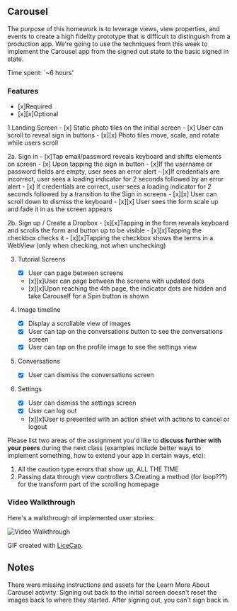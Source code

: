 ## Carousel

The purpose of this homework is to leverage views, view properties, and events to create a high fidelity prototype that is difficult to distinguish from a production app. We're going to use the techniques from this week to implement the Carousel app from the signed out state to the basic signed in state.

Time spent: `~6 hours'

### Features


- [x]Required
- [x][x]Optional


1.Landing Screen
    - [x] Static photo tiles on the initial screen
    - [x] User can scroll to reveal sign in buttons
    - [x][x] Photo tiles move, scale, and rotate while users scroll

2a. Sign in
    - [x]Tap email/password reveals keyboard and shifts elements on screen
    - [x] Upon tapping the sign in button
        - [x]If the username or password fields are empty, user sees an error alert
        - [x]If credentials are incorrect, user sees a loading indicator for 2 seconds followed by an error alert
        - [x] If credentials are correct, user sees a loading indicator for 2 seconds followed by a transition to the Sign in screens
    - [x][x] User can scroll down to dismiss the keyboard
    - [x][x] User sees the form scale up and fade it in as the screen appears

2b. Sign up / Create a Dropbox
    - [x][x]Tapping in the form reveals keyboard and scrolls the form and button up to be visible
    - [x][x]Tapping the checkbox checks it 
    - [x][x]Tapping the checkbox shows the terms in a WebView (only when checking, not when unchecking)

3. Tutorial Screens
    - [x] User can page between screens
    - [x][x]User can page between the screens with updated dots
    - [x][x]Upon reaching the 4th page, the indicator dots are hidden and take Carouself for a Spin button is shown

4. Image timeline
    - [x] Display a scrollable view of images
    - [x] User can tap on the conversations button to see the conversations screen
    - [x] User can tap on the profile image to see the settings view

5. Conversations
    - [x] User can dismiss the conversations screen

6. Settings
    - [x] User can dismiss the settings screen
    - [x] User can log out
    - [x][x]User is presented with an action sheet with actions to cancel or logout





Please list two areas of the assignment you'd like to **discuss further with your peers** during the next class (examples include better ways to implement something, how to extend your app in certain ways, etc):

1. All the caution type errors that show up, ALL THE TIME
2. Passing data through view controllers
3.Creating a method (for loop???) for the transform part of the scrolling homepage


### Video Walkthrough 

Here's a walkthrough of implemented user stories:

![Video Walkthrough](https://github.com/daniellesimpson/BoxOfDrop/blob/master/BoxOfDrop.gif)


GIF created with [LiceCap](http://www.cockos.com/licecap/).

## Notes

There were missing instructions and assets for the Learn More About Carousel activity.
Signing out back to the initial screen doesn't reset the images back to where they started. 
After signing out, you can't sign back in. 

